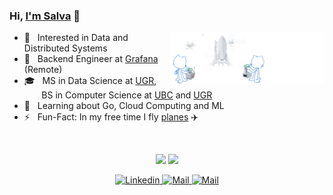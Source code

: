 ### Hi, [I'm Salva](https://salvacorts.github.io) 👋

<img width=49% align="right" alt="Github" src="rocket.png"/>

- 🧐 &nbsp; Interested in Data and Distributed Systems
- 💼 &nbsp; Backend Engineer at [Grafana](https://www.grafana.com) (Remote)
- 🎓 &nbsp; MS in Data Science at [UGR](https://www.ugr.es/en/), <br/> &nbsp;&nbsp;&nbsp;&nbsp;&nbsp;
      &nbsp;BS in Computer Science at [UBC](https://www.ubc.ca) and [UGR](https://www.ugr.es/en/)   
- 🌱 &nbsp; Learning about Go, Cloud Computing and ML 
- ⚡️ &nbsp; Fun-Fact: In my free time I fly [planes](https://en.wikipedia.org/wiki/Aeroprakt_A-22_Foxbat) ✈️

<br/>

<p align="center" vertical-align="top">
    <img width="49%" src="https://github-readme-stats.vercel.app/api/top-langs/?username=salvacorts&theme=default&layout=compact&hide_border=true"/>
    <img width="49%" src="https://github-readme-stats.vercel.app/api?username=salvacorts&theme=default&layout=compact&hide_border=true&show_icons=true&count_private=true&include_all_commits=true&hide_title=true"/>
</p>

<p align="center">
  <a href="https://www.linkedin.com/in/salva-corts/" target="_blank">
    <img alt="Linkedin" src="https://img.shields.io/badge/-Linkedin-blue?style=flat-square&logo=Linkedin&logoColor=white&link=https://www.linkedin.com/in/salva-corts/"/>
    </a>
  <a href="mailto:salvacorts97@gmail.com" target="_blank">
      <img alt="Mail" src="https://img.shields.io/badge/-salvacorts97@gmail.com-c14438?style=flat-square&logo=Gmail&logoColor=white&link=mailto:salvacorts97@gmail.com"/>
  </a>
    <a href="https://salvacorts.github.io" target="_blank">
      <img alt="Mail" src="https://img.shields.io/badge/-Personal Website-00A98F?style=flat-square&logo=Safari&logoColor=white&link=https://salvacorts.github.io"/>
  </a>
    
</p>
